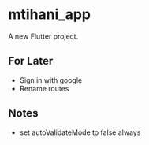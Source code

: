 # mtihani_app

A new Flutter project.

## For Later
- Sign in with google
- Rename routes

## Notes
- set autoValidateMode to false always
